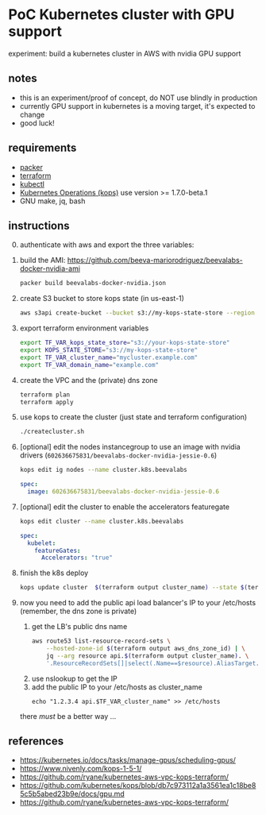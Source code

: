# PoC Kubernetes cluster with GPU support

experiment: build a kubernetes cluster in AWS with nvidia GPU support

## notes
* this is an experiment/proof of concept, do NOT use blindly in production
* currently GPU support in kubernetes is a moving target, it's expected to change
* good luck!

## requirements
* [packer](https://www.packer.io/)
* [terraform](https://www.terraform.io/)
* [kubectl](https://github.com/kubernetes/kubectl)
* [Kubernetes Operations (kops)](https://github.com/kubernetes/kops) use version >= 1.7.0-beta.1
* GNU make, jq, bash


## instructions

0. authenticate with aws and export the three variables:

1. build the AMI: https://github.com/beeva-mariorodriguez/beevalabs-docker-nvidia-ami
    ```bash
    packer build beevalabs-docker-nvidia.json
    ```

2. create S3 bucket to store kops state (in us-east-1)
    ```bash
    aws s3api create-bucket --bucket s3://my-kops-state-store --region us-east-1
    ```

3. export terraform environment variables
    ```bash
    export TF_VAR_kops_state_store="s3://your-kops-state-store"
    export KOPS_STATE_STORE="s3://my-kops-state-store"
    export TF_VAR_cluster_name="mycluster.example.com"
    export TF_VAR_domain_name="example.com"
    ```

4. create the VPC and the (private) dns zone
    ```bash
    terraform plan
    terraform apply
    ```

5. use kops to create the cluster (just state and terraform configuration)
    ```bash
    ./createcluster.sh
    ```

6. [optional] edit the nodes instancegroup to use an image with nvidia drivers (``602636675831/beevalabs-docker-nvidia-jessie-0.6``)
    ```bash
    kops edit ig nodes --name cluster.k8s.beevalabs
    ```
    ```yaml
    spec:
      image: 602636675831/beevalabs-docker-nvidia-jessie-0.6
    ```

7. [optional] edit the cluster to enable the accelerators featuregate
    ```bash
    kops edit cluster --name cluster.k8s.beevalabs
    ```
    ```yaml
    spec:
      kubelet:
        featureGates:
          Accelerators: "true"
    ```

8. finish the k8s deploy
    ```bash
    kops update cluster  $(terraform output cluster_name) --state $(terraform output kops_state_store)  --yes
    ```

9. now you need to add the public api load balancer's IP to your /etc/hosts (remember, the dns zone is private)
    1. get the LB's public dns name
        ```bash
        aws route53 list-resource-record-sets \
            --hosted-zone-id $(terraform output aws_dns_zone_id) | \
            jq --arg resource api.$(terraform output cluster_name). \
            '.ResourceRecordSets[]|select(.Name==$resource).AliasTarget.DNSName'
        ```
    2. use nslookup to get the IP
    3. add the public IP to your /etc/hosts as cluster_name
        ```
        echo "1.2.3.4 api.$TF_VAR_cluster_name" >> /etc/hosts
        ```
    there _must_ be a better way ...

## references
* https://kubernetes.io/docs/tasks/manage-gpus/scheduling-gpus/
* https://www.nivenly.com/kops-1-5-1/
* https://github.com/ryane/kubernetes-aws-vpc-kops-terraform/
* https://github.com/kubernetes/kops/blob/db7c973112a1a3561ea1c18be85c5b5abed23b9e/docs/gpu.md
* https://github.com/ryane/kubernetes-aws-vpc-kops-terraform/

